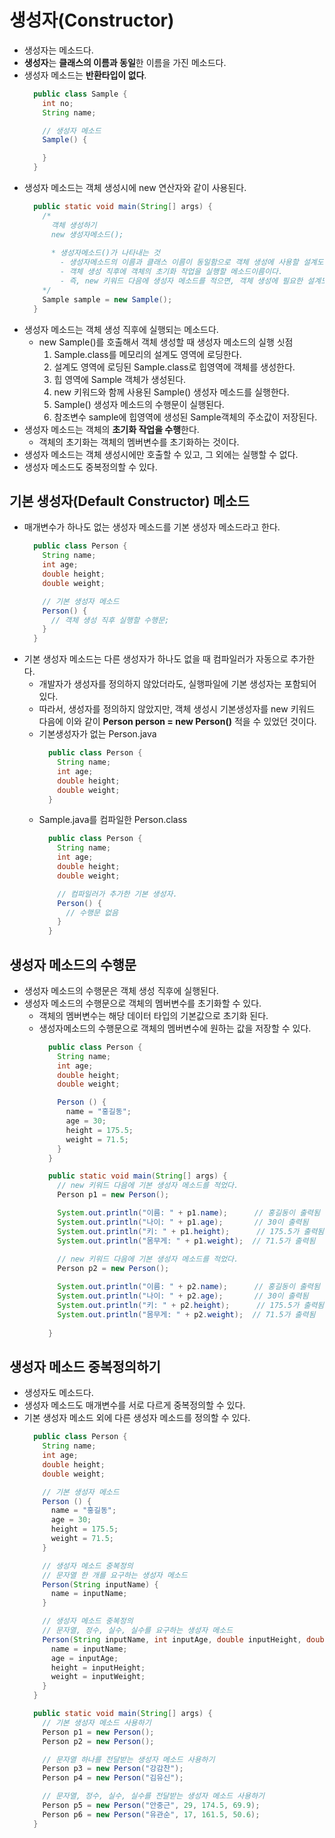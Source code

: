 # 생성자(Constructor)
- 생성자는 메소드다.
- **생성자**는 **클래스의 이름과 동일**한 이름을 가진 메소드다.
- 생성자 메소드는 **반환타입이 없다**.
  ```java
    public class Sample {
      int no;
      String name;

      // 생성자 메소드
      Sample() {

      }
    }
  ```
- 생성자 메소드는 객체 생성시에 new 연산자와 같이 사용된다.
  ```java
    public static void main(String[] args) {
      /*
        객체 생성하기
        new 생성자메소드();
        
        * 생성자메소드()가 나타내는 것
          - 생성자메소드의 이름과 클래스 이름이 동일함으로 객체 생성에 사용할 설계도를 알 수 있다.
          - 객체 생성 직후에 객체의 초기화 작업을 실행할 메소드이름이다.
          - 즉, new 키워드 다음에 생성자 메소드를 적으면, 객체 생성에 필요한 설계도의 이름과 객체 생성직후에 실행할 메소드의 이름을 JVM에게 알려줄 수 있다.
      */
      Sample sample = new Sample();
    }
  ```
- 생성자 메소드는 객체 생성 직후에 실행되는 메소드다.
  * new Sample()를 호출해서 객체 생성할 때 생성자 메소드의 실행 싯점
    1. Sample.class를 메모리의 설계도 영역에 로딩한다.
    2. 설계도 영역에 로딩된 Sample.class로 힙영역에 객체를 생성한다.
    3. 힙 영역에 Sample 객체가 생성된다.
    4. new 키워드와 함께 사용된 Sample() 생성자 메소드를 실행한다.
    5. Sample() 생성자 메소드의 수행문이 실행된다.
    6. 참조변수 sample에 힙영역에 생성된 Sample객체의 주소값이 저장된다.
- 생성자 메소드는 객체의 **초기화 작업을 수행**한다.
  * 객체의 초기화는 객체의 멤버변수를 초기화하는 것이다.
- 생성자 메소드는 객체 생성시에만 호출할 수 있고, 그 외에는 실행할 수 없다.
- 생성자 메소드도 중복정의할 수 있다.

## 기본 생성자(Default Constructor) 메소드
- 매개변수가 하나도 없는 생성자 메소드를 기본 생성자 메소드라고 한다.
  ```java
    public class Person {
      String name;
      int age;
      double height;
      double weight;

      // 기본 생성자 메소드
      Person() {
        // 객체 생성 직후 실행할 수행문;
      }
    }
  ```
- 기본 생성자 메소드는 다른 생성자가 하나도 없을 때 컴파일러가 자동으로 추가한다.
  + 개발자가 생성자를 정의하지 않았더라도, 실행파일에 기본 생성자는 포함되어 있다.
  + 따라서, 생성자를 정의하지 않았지만, 객체 생성시 기본생성자를 new 키워드 다음에 이와 같이 **Person person = new Person()** 적을 수 있었던 것이다.
  + 기본생성자가 없는 Person.java
    ```java
      public class Person {
        String name;
        int age;
        double height;
        double weight;
      }
    ```
  + Sample.java를 컴파일한 Person.class
    ```java
      public class Person {
        String name;
        int age;
        double height;
        double weight;

        // 컴파일러가 추가한 기본 생성자.
        Person() {
          // 수행문 없음
        }
      }
    ```
## 생성자 메소드의 수행문
  - 생성자 메소드의 수행문은 객체 생성 직후에 실행된다.
  - 생성자 메소드의 수행문으로 객체의 멤버변수를 초기화할 수 있다.
    * 객체의 멤버변수는 해당 데이터 타입의 기본값으로 초기화 된다.
    * 생성자메소드의 수행문으로 객체의 멤버변수에 원하는 값을 저장할 수 있다.
      ```java
        public class Person {
          String name;
          int age;
          double height;
          double weight;

          Person () {
            name = "홍길동";
            age = 30;
            height = 175.5;
            weight = 71.5;
          }
        }
      ``` 
      ```java
        public static void main(String[] args) {
          // new 키워드 다음에 기본 생성자 메소드를 적었다.
          Person p1 = new Person();

          System.out.println("이름: " + p1.name);      // 홍길동이 출력됨
          System.out.println("나이: " + p1.age);       // 30이 출력됨
          System.out.println("키: " + p1.height);      // 175.5가 출력됨
          System.out.println("몸무게: " + p1.weight);  // 71.5가 출력됨
          
          // new 키워드 다음에 기본 생성자 메소드를 적었다.
          Person p2 = new Person();

          System.out.println("이름: " + p2.name);      // 홍길동이 출력됨
          System.out.println("나이: " + p2.age);       // 30이 출력됨
          System.out.println("키: " + p2.height);      // 175.5가 출력됨
          System.out.println("몸무게: " + p2.weight);  // 71.5가 출력됨
        
        }
      ```
## 생성자 메소드 중복정의하기
  - 생성자도 메소드다.
  - 생성자 메소드도 매개변수를 서로 다르게 중복정의할 수 있다.
  - 기본 생성자 메소드 외에 다른 생성자 메소드를 정의할 수 있다.
    ```java
      public class Person {
        String name;
        int age;
        double height;
        double weight;

        // 기본 생성자 메소드
        Person () {
          name = "홍길동";
          age = 30;
          height = 175.5;
          weight = 71.5;
        }

        // 생성자 메소드 중복정의
        // 문자열 한 개를 요구하는 생성자 메소드
        Person(String inputName) {
          name = inputName;
        }

        // 생성자 메소드 중복정의
        // 문자열, 정수, 실수, 실수를 요구하는 생성자 메소드
        Person(String inputName, int inputAge, double inputHeight, double inputWeight) {
          name = inputName;
          age = inputAge;
          height = inputHeight;
          weight = inputWeight;
        }
      }
    ```
    ```java
      public static void main(String[] args) {
        // 기본 생성자 메소드 사용하기
        Person p1 = new Person();
        Person p2 = new Person();

        // 문자열 하나를 전달받는 생성자 메소드 사용하기
        Person p3 = new Person("강감찬");
        Person p4 = new Person("김유신");

        // 문자열, 정수, 실수, 실수를 전달받는 생성자 메소드 사용하기
        Person p5 = new Person("안중근", 29, 174.5, 69.9);
        Person p6 = new Person("유관순", 17, 161.5, 50.6);
      }
    ```